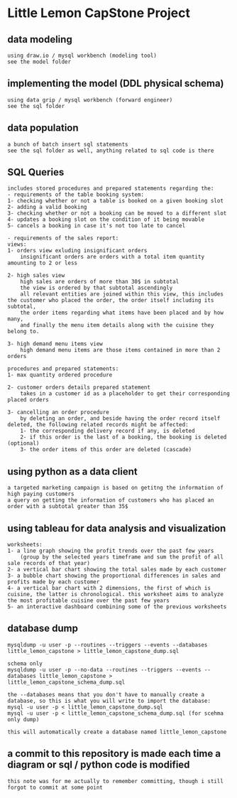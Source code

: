 # Little Lemon CapStone Project

## data modeling
    using draw.io / mysql workbench (modeling tool)
    see the model folder

## implementing the model (DDL physical schema)
    using data grip / mysql workbench (forward engineer)
    see the sql folder

## data population
    a bunch of batch insert sql statements
    see the sql folder as well, anything related to sql code is there

## SQL Queries
    includes stored procedures and prepared statements regarding the:
    - requirements of the table booking system:
    1- checking whether or not a table is booked on a given booking slot
    2- adding a valid booking
    3- checking whether or not a booking can be moved to a different slot
    4- updates a booking slot on the condition of it being movable
    5- cancels a booking in case it's not too late to cancel

    - requirements of the sales report:
    views:
    1- orders view exluding insignificant orders
        insignificant orders are orders with a total item quantity amounting to 2 or less

    2- high sales view
        high sales are orders of more than 30$ in subtotal
        the view is ordered by that subtotal ascendingly
        all relevant entities are joined within this view, this includes the customer who placed the order, the order itself including its subtotal, 
        the order items regarding what items have been placed and by how many,
        and finally the menu item details along with the cuisine they belong to.

    3- high demand menu items view
        high demand menu items are those items contained in more than 2 orders
    
    procedures and prepared statements:
    1- max quantity ordered procedure

    2- customer orders details prepared statement
        takes in a customer id as a placeholder to get their corresponding placed orders

    3- cancelling an order procedure
        by deleting an order, and beside having the order record itself deleted, the following related records might be affected:
        1- the corresponding delivery record if any, is deleted
        2- if this order is the last of a booking, the booking is deleted (optional)
        3- the order items of this order are deleted (cascade)


## using python as a data client
    a targeted marketing campaign is based on getitng the information of high paying customers
    a query on getting the information of customers who has placed an order with a subtotal greater than 35$

## using tableau for data analysis and visualization
    worksheets:
    1- a line graph showing the profit trends over the past few years
        (group by the selected years timeframe and sum the profit of all sale records of that year)
    2- a vertical bar chart showing the total sales made by each customer
    3- a bubble chart showing the proportional differences in sales and profits made by each customer
    4- a vertical bar chart with 2 dimensions, the first of which is cuisine, the latter is chronological. this worksheet aims to analyze the most profitable cuisine over the past few years
    5- an interactive dashboard combining some of the previous worksheets

## database dump
    mysqldump -u user -p --routines --triggers --events --databases little_lemon_capstone > little_lemon_capstone_dump.sql

    schema only
    mysqldump -u user -p --no-data --routines --triggers --events --databases little_lemon_capstone > little_lemon_capstone_schema_dump.sql 

    the --databases means that you don't have to manually create a database, so this is what you will write to import the database:
    mysql -u user -p < little_lemon_capstone_dump.sql
    mysql -u user -p < little_lemon_capstone_schema_dump.sql (for scehma only dump)

    this will automatically create a database named little_lemon_capstone

## a commit to this repository is made each time a diagram or sql / python code is modified
    this note was for me actually to remember committing, though i still forgot to commit at some point
